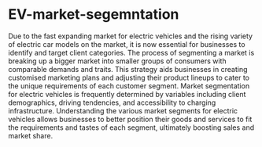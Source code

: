 # EV-market-segemntation

Due to the fast expanding market for electric vehicles and the rising variety of electric car models on the market, it is now essential for businesses to identify and target client categories. The process of segmenting a market is breaking up a bigger market into smaller groups of consumers with comparable demands and traits. This strategy aids businesses in creating customised marketing plans and adjusting their product lineups to cater to the unique requirements of each customer segment. Market segmentation for electric vehicles is frequently determined by variables including client demographics, driving tendencies, and accessibility to charging infrastructure. Understanding the various market segments for electric vehicles allows businesses to better position their goods and services to fit the requirements and tastes of each segment, ultimately boosting sales and market share.
